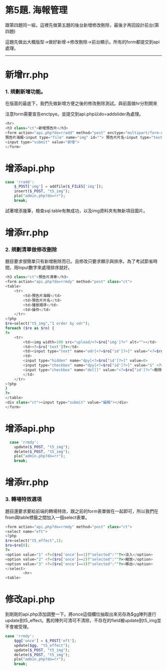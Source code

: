 # 第5題. 海報管理

跟第四題同一組，這裡先做第五題的後台新增修改刪除，最後才再回設計前台\(第四題\)

這題先做出大概版型-&gt;做好新增-&gt;修改刪除-&gt;前台顯示。所有的form都提交到api處理。

---

# 新增rr.php

### 1. 規劃新增功能。

在版面的最底下，我們先做新增方便之後的修改刪除測試。與前面做hr分割開來

注意form需要宣告enctpye。並提交到api.php以do=addslider為處理。

```php
<hr>
<h3 class="ct">新增預告片</h3>
<form action="api.php?do=rradd" method="post" enctype="multipart/form-data" class="ct">
預告片海報<input type="file" name="img" id=""> 預告片片名<input type="text" name="text" id=""><br><br>
<input type="submit" value="新增">
</form>
```

# 增添api.php

```php
case 'rradd':
    $_POST['img'] = addfile($_FILES['img']);
    insert($_POST, "t5_img");
    plo("admin.php?do=rr");
    break;
```

試著增添幾筆，檢查sql.table有無成功，以及img資料夾有無新項目圖片。

# 增添rr.php

### 2. 規劃清單做修改刪除

題目要求很簡單只有新增刪除而已。且修改只要求顯示與排序。為了考試節省時間，用Input數字來處理排序就好。

```php
<h3 class="ct">預告片清單</h3>
<form action="api.php?do=rrmdy" method="post" class="ct">
<table>
    <tr>
        <td>預告片海報</td>
        <td>預告片片名</td>
        <td>播放順序</td>
        <td>操作</td>
    </tr>
<?php
$re=select("t5_img","1 order by odr");
foreach ($re as $ro) {
?>
    <tr>
        <td><img width=100 src="upload/<?=$ro['img']?>" alt=""></td>
        <td><?=$ro['text']?></td>
        <td><input type="text" name="odr[<?=$ro['id']?>]" value="<?=$ro['odr']?>"></td>
        <td>
        <input type="hidden" name="dpy[<?=$ro['id']?>]" value=0>
        <input type="checkbox" name="dpy[<?=$ro['id']?>]" value="1" <?=($ro['dpy'])?"checked":""?>>顯示
        <input type="checkbox" name="del[]" value="<?=$ro['id']?>">刪除
        </td>
    </tr>
<?php
}
?>
</table>
<div class="ct"><input type="submit" value="編輯"></div>
</form>
```

# 增添api.php

```php
  case 'rrmdy':
    update($_POST, "t5_img");
    delete($_POST, "t5_img");
    plo("admin.php?do=rr");
    break;
```

# 增添rr.php

### 3. 轉場特效選項

題目還要求要給前端的轉場特效，跟之前的form表單做在一起即可，所以我們在from與table標籤之間加入一個select表單。

```php
<form action="api.php?do=rrmdy" method="post" class="ct">
<select name="eft">
<?php
$re=select("t5_effect",1);
$ro=$re[0];
?>
<option value="1" <?=($ro['once']==1)?"selected":""?>>淡入</option>
<option value="2" <?=($ro['once']==2)?"selected":""?>>縮放</option>
<option value="3" <?=($ro['once']==3)?"selected":""?>>移出</option>
</select>
        <hr>
<table>
```

# 修改api.php

到剛剛的api.php添加調整一下。將once這個欄位抽取出來另存為$gg陣列進行update到t5\_effect。舊的陣列可清可不清除，不存在的field被update到t5\_img並不會被受理。

```php
case 'rrmdy':
    $gg['once'] = $_POST['eft'];
    update($gg, "t5_effect");
    update($_POST, "t5_img");
    delete($_POST, "t5_img");
    plo("admin.php?do=rr");
    break;
```




